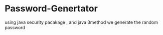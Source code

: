 # Password-Genertator
using java  security pacakage  , and java 3method we generate the random password
